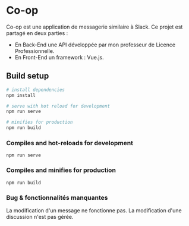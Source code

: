 # Co-op

Co-op est une application de messagerie similaire à Slack. Ce projet est partagé en deux parties : 

  - En Back-End une API développée par mon professeur de Licence Professionnelle.
  - En Front-End un framework : Vue.js. 
 

## Build setup
```PHP
# install dependencies
npm install

# serve with hot reload for development
npm run serve

# minifies for production
npm run build
```

### Compiles and hot-reloads for development
```
npm run serve
```

### Compiles and minifies for production
```
npm run build
```


### Bug & fonctionnalités manquantes
La modification d'un message ne fonctionne pas. La modification d'une discussion n'est pas gérée.

